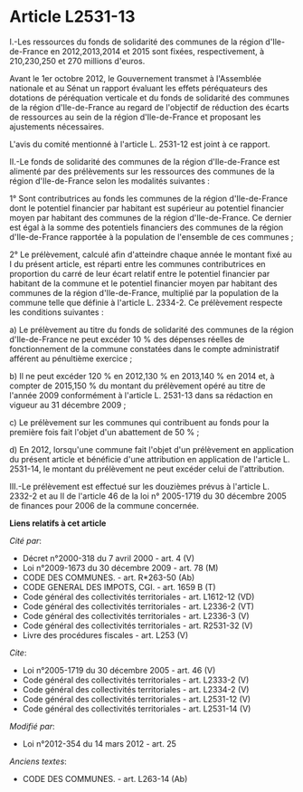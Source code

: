 # Article L2531-13

I.-Les ressources du fonds de solidarité des communes de la région d'Ile-de-France en 2012,2013,2014 et 2015 sont fixées,
respectivement, à 210,230,250 et 270 millions d'euros. 

Avant le 1er octobre 2012, le Gouvernement transmet à l'Assemblée nationale et au Sénat un rapport évaluant les effets
péréquateurs des dotations de péréquation verticale et du fonds de solidarité des communes de la région d'Ile-de-France au
regard de l'objectif de réduction des écarts de ressources au sein de la région d'Ile-de-France et proposant les ajustements
nécessaires. 

L'avis du comité mentionné à l'article L. 2531-12 est joint à ce rapport. 

II.-Le fonds de solidarité des communes de la région d'Ile-de-France est alimenté par des prélèvements sur les ressources des
communes de la région d'Ile-de-France selon les modalités suivantes : 

1° Sont contributrices au fonds les communes de la région d'Ile-de-France dont le potentiel financier par habitant est
supérieur au potentiel financier moyen par habitant des communes de la région d'Ile-de-France. Ce dernier est égal à la somme
des potentiels financiers des communes de la région d'Ile-de-France rapportée à la population de l'ensemble de ces
communes ; 

2° Le prélèvement, calculé afin d'atteindre chaque année le montant fixé au I du présent article, est réparti entre les
communes contributrices en proportion du carré de leur écart relatif entre le potentiel financier par habitant de la commune
et le potentiel financier moyen par habitant des communes de la région d'Ile-de-France, multiplié par la population de la
commune telle que définie à l'article L. 2334-2. Ce prélèvement respecte les conditions suivantes : 

a) Le prélèvement au titre du fonds de solidarité des communes de la région d'Ile-de-France ne peut excéder 10 % des dépenses
réelles de fonctionnement de la commune constatées dans le compte administratif afférent au pénultième exercice ; 

b) Il ne peut excéder 120 % en 2012,130 % en 2013,140 % en 2014 et, à compter de 2015,150 % du montant du prélèvement opéré
au titre de l'année 2009 conformément à l'article L. 2531-13 dans sa rédaction en vigueur au 31 décembre 2009 ; 

c) Le prélèvement sur les communes qui contribuent au fonds pour la première fois fait l'objet d'un abattement de 50 % ; 

d) En 2012, lorsqu'une commune fait l'objet d'un prélèvement en application du présent article et bénéficie d'une attribution
en application de l'article L. 2531-14, le montant du prélèvement ne peut excéder celui de l'attribution. 

III.-Le prélèvement est effectué sur les douzièmes prévus à l'article L. 2332-2 et au II de l'article 46 de la loi n°
2005-1719 du 30 décembre 2005 de finances pour 2006 de la commune concernée.

**Liens relatifs à cet article**

_Cité par_:

  - Décret n°2000-318 du 7 avril 2000 - art. 4 (V)
  - Loi n°2009-1673 du 30 décembre 2009 - art. 78 (M)
  - CODE DES COMMUNES. - art. R*263-50 (Ab)
  - CODE GENERAL DES IMPOTS, CGI. - art. 1659 B (T)
  - Code général des collectivités territoriales - art. L1612-12 (VD)
  - Code général des collectivités territoriales - art. L2336-2 (VT)
  - Code général des collectivités territoriales - art. L2336-3 (V)
  - Code général des collectivités territoriales - art. R2531-32 (V)
  - Livre des procédures fiscales - art. L253 (V)

_Cite_:

  - Loi n°2005-1719 du 30 décembre 2005 - art. 46 (V)
  - Code général des collectivités territoriales - art. L2333-2 (V)
  - Code général des collectivités territoriales - art. L2334-2 (V)
  - Code général des collectivités territoriales - art. L2531-12 (V)
  - Code général des collectivités territoriales - art. L2531-14 (V)

_Modifié par_:

  - Loi n°2012-354 du 14 mars 2012 - art. 25

_Anciens textes_:

  - CODE DES COMMUNES. - art. L263-14 (Ab)

